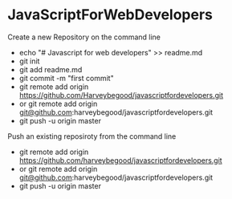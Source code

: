 # JavaScriptForWebDevelopers
Create a new Repository on the command line
- echo "# Javascript for web developers" >> readme.md
- git init 
- git add readme.md
- git commit -m "first commit"
- git remote add origin https://github.com/Harveybegood/javascriptfordevelopers.git
- or git remote add origin git@github.com:harveybegood/javascriptfordevelopers.git
- git push -u origin master

Push an existing reposiroty from the command line
- git remote add origin https://github.com/harveybegood/javascriptfordevelopers.git
- or git remote add origin git@github.com:harveybegood/javascriptfordevelopers.git
- git push -u origin master
